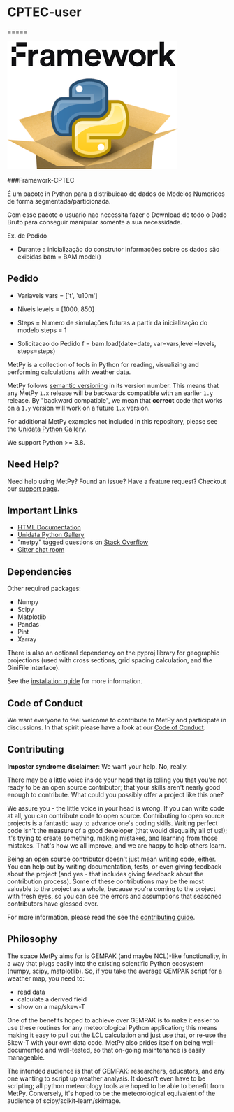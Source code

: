 # CPTEC-user
=====

[![Logo](https://github.com/framework-CPTEC/_static/blob/main/framework.png)](https://www.cptec.inpe.br/)


###Framework-CPTEC 

É um pacote in Python para a distribuicao de dados de 
Modelos Numericos de forma segmentada/particionada. 

Com esse pacote o usuario nao necessita fazer o Download de todo o Dado Bruto para
conseguir manipular somente a sua necessidade.

Ex. de Pedido
- Durante a inicialização do construtor informações sobre os dados são exibidas
bam = BAM.model()

## Pedido
- Variaveis 
vars = ['t', 'u10m']

- Niveis
levels = [1000, 850]

- Steps = Numero de simulações futuras a partir da inicialização do modelo
steps = 1

- Solicitacao do Pedido
f = bam.load(date=date, var=vars,level=levels, steps=steps)


MetPy is a collection of tools in Python for reading, visualizing and
performing calculations with weather data.

MetPy follows [semantic versioning](https://semver.org) in its version number. This means
that any MetPy ``1.x`` release will be backwards compatible with an earlier ``1.y`` release. By
"backward compatible", we mean that **correct** code that works on a ``1.y`` version will work
on a future ``1.x`` version.

For additional MetPy examples not included in this repository, please see the [Unidata Python
Gallery](https://unidata.github.io/python-gallery/).

We support Python >= 3.8.

Need Help?
----------

Need help using MetPy? Found an issue? Have a feature request? Checkout our
[support page](https://github.com/Unidata/MetPy/blob/main/SUPPORT.md).

Important Links
---------------

- [HTML Documentation](http://unidata.github.io/MetPy)
- [Unidata Python Gallery](https://unidata.github.io/python-gallery/)
- "metpy" tagged questions on [Stack Overflow](https://stackoverflow.com/questions/tagged/metpy)
- [Gitter chat room](https://gitter.im/Unidata/MetPy)

Dependencies
------------

Other required packages:

- Numpy
- Scipy
- Matplotlib
- Pandas
- Pint
- Xarray

There is also an optional dependency on the pyproj library for geographic
projections (used with cross sections, grid spacing calculation, and the GiniFile interface).

See the [installation guide](https://unidata.github.io/MetPy/latest/userguide/installguide.html)
for more information.

Code of Conduct
---------------

We want everyone to feel welcome to contribute to MetPy and participate in discussions. In that
spirit please have a look at our [Code of Conduct](https://github.com/Unidata/MetPy/blob/main/CODE_OF_CONDUCT.md).

Contributing
------------

**Imposter syndrome disclaimer**: We want your help. No, really.

There may be a little voice inside your head that is telling you that you're not ready to be
an open source contributor; that your skills aren't nearly good enough to contribute. What
could you possibly offer a project like this one?

We assure you - the little voice in your head is wrong. If you can write code at all,
you can contribute code to open source. Contributing to open source projects is a fantastic
way to advance one's coding skills. Writing perfect code isn't the measure of a good developer
(that would disqualify all of us!); it's trying to create something, making mistakes, and
learning from those mistakes. That's how we all improve, and we are happy to help others learn.

Being an open source contributor doesn't just mean writing code, either. You can help out by
writing documentation, tests, or even giving feedback about the project (and yes - that
includes giving feedback about the contribution process). Some of these contributions may be
the most valuable to the project as a whole, because you're coming to the project with fresh
eyes, so you can see the errors and assumptions that seasoned contributors have glossed over.

For more information, please read the see the [contributing guide](https://github.com/Unidata/MetPy/blob/main/CONTRIBUTING.md).

Philosophy
----------

The space MetPy aims for is GEMPAK (and maybe NCL)-like functionality, in a way that plugs
easily into the existing scientific Python ecosystem (numpy, scipy, matplotlib). So, if you
take the average GEMPAK script for a weather map, you need to:

- read data
- calculate a derived field
- show on a map/skew-T

One of the benefits hoped to achieve over GEMPAK is to make it easier to use these routines for
any meteorological Python application; this means making it easy to pull out the LCL
calculation and just use that, or re-use the Skew-T with your own data code. MetPy also prides
itself on being well-documented and well-tested, so that on-going maintenance is easily
manageable.

The intended audience is that of GEMPAK: researchers, educators, and any one wanting to script
up weather analysis. It doesn't even have to be scripting; all python meteorology tools are
hoped to be able to benefit from MetPy. Conversely, it's hoped to be the meteorological
equivalent of the audience of scipy/scikit-learn/skimage.
